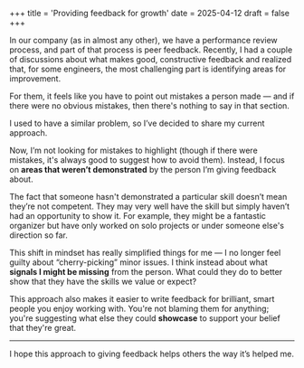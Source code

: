 +++
title = 'Providing feedback for growth'
date = 2025-04-12
draft = false
+++

In our company (as in almost any other), we have a performance review process, and part of that process is peer feedback. Recently, I had a couple of discussions about what makes good, constructive feedback and realized that, for some engineers, the most challenging part is identifying areas for improvement. 

For them, it feels like you have to point out mistakes a person made — and if there were no obvious mistakes, then there's nothing to say in that section.

I used to have a similar problem, so I’ve decided to share my current approach.

<!--more-->

Now, I’m not looking for mistakes to highlight (though if there were mistakes, it's always good to suggest how to avoid them). Instead, I focus on **areas that weren’t demonstrated** by the person I’m giving feedback about.

The fact that someone hasn't demonstrated a particular skill doesn’t mean they’re not competent. They may very well have the skill but simply haven’t had an opportunity to show it. For example, they might be a fantastic organizer but have only worked on solo projects or under someone else's direction so far.

This shift in mindset has really simplified things for me — I no longer feel guilty about “cherry-picking” minor issues. I think instead about what **signals I might be missing** from the person. What could they do to better show that they have the skills we value or expect?

This approach also makes it easier to write feedback for brilliant, smart people you enjoy working with. You're not blaming them for anything; you're suggesting what else they could **showcase** to support your belief that they're great.

---

I hope this approach to giving feedback helps others the way it’s helped me.
